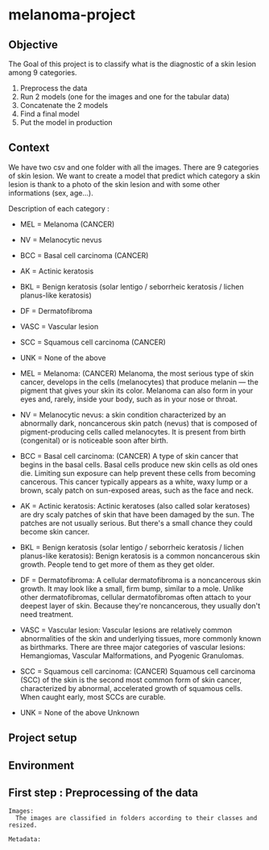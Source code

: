 # melanoma-project

## Objective

The Goal of this project is to classify what is the diagnostic of a skin lesion among 9 categories.

1. Preprocess the data
2. Run 2 models (one for the images and one for the tabular data)
3. Concatenate the 2 models
4. Find a final model
5. Put the model in production

## Context

We have two csv and one folder with all the images.
There are 9 categories of skin lesion.
We want to create a model that predict which category a skin lesion is thank to a photo of the skin lesion and with some other informations (sex, age...).

Description of each category :
  - MEL = Melanoma (CANCER)
  - NV = Melanocytic nevus
  - BCC = Basal cell carcinoma (CANCER)
  - AK = Actinic keratosis
  - BKL = Benign keratosis (solar lentigo / seborrheic keratosis / lichen planus-like keratosis)
  - DF = Dermatofibroma
  - VASC = Vascular lesion
  - SCC = Squamous cell carcinoma (CANCER)
  - UNK = None of the above


  - MEL = Melanoma: (CANCER)
        Melanoma, the most serious type of skin cancer, develops in the cells (melanocytes) that produce melanin — the pigment that gives your skin its color. Melanoma can also form in your eyes and, rarely, inside your body, such as in your nose or throat.

  - NV = Melanocytic nevus:
        a skin condition characterized by an abnormally dark, noncancerous skin patch (nevus) that is composed of pigment-producing cells called melanocytes. It is present from birth (congenital) or is noticeable soon after birth.

  - BCC = Basal cell carcinoma: (CANCER)
        A type of skin cancer that begins in the basal cells.
        Basal cells produce new skin cells as old ones die. Limiting sun exposure can help prevent these cells from becoming cancerous.
        This cancer typically appears as a white, waxy lump or a brown, scaly patch on sun-exposed areas, such as the face and neck.

  - AK = Actinic keratosis:
        Actinic keratoses (also called solar keratoses) are dry scaly patches of skin that have been damaged by the sun. The patches are not usually serious. But there's a small chance they could become skin cancer.

  - BKL = Benign keratosis (solar lentigo / seborrheic keratosis / lichen planus-like keratosis):
        Benign keratosis is a common noncancerous skin growth. People tend to get more of them as they get older.

  - DF = Dermatofibroma:
        A cellular dermatofibroma is a noncancerous skin growth. It may look like a small, firm bump, similar to a mole. Unlike other dermatofibromas, cellular dermatofibromas often attach to your deepest layer of skin. Because they're noncancerous, they usually don't need treatment.

  - VASC = Vascular lesion:
        Vascular lesions are relatively common abnormalities of the skin and underlying tissues, more commonly known as birthmarks. There are three major categories of vascular lesions: Hemangiomas, Vascular Malformations, and Pyogenic Granulomas.


  - SCC = Squamous cell carcinoma: (CANCER)
        Squamous cell carcinoma (SCC) of the skin is the second most common form of skin cancer, characterized by abnormal, accelerated growth of squamous cells. When caught early, most SCCs are curable.


  - UNK = None of the above
        Unknown



## Project setup
## Environment

## First step : Preprocessing of the data
    Images:
      The images are classified in folders according to their classes and resized.

    Metadata:
